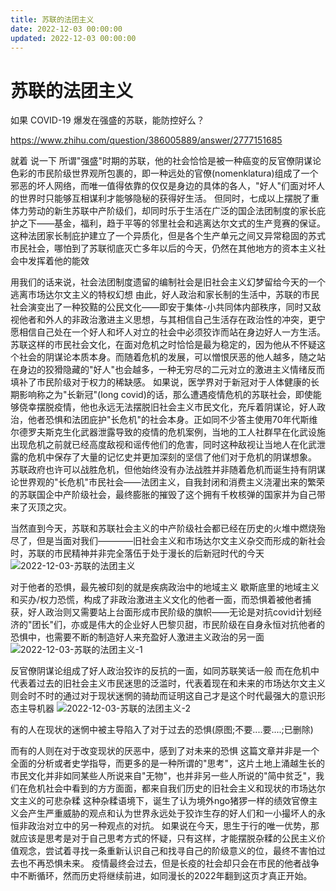 ```yaml
---
title: 苏联的法团主义
date: 2022-12-03 00:00:00
updated: 2022-12-03 00:00:00
---
```


# 苏联的法团主义

如果 COVID-19 爆发在强盛的苏联，能防控好么？

https://www.zhihu.com/question/386005889/answer/2777151685

就着 说一下
所谓"强盛"时期的苏联，他的社会恰恰是被一种癌变的反官僚阴谋论色彩的市民阶级世界观所包裹的，即一种远处的官僚(nomenklatura)组成了一个邪恶的坏人网络，而唯一值得依靠的仅仅是身边的具体的各人，"好人"们面对坏人的世界时只能够互相谋利才能够隐秘的获得好生活。
但同时，七成以上摆脱了重体力劳动的新生苏联中产阶级们，却同时乐于生活在广泛的国企法团制度的家长庇护之下——基金，福利，趋于平等的邻里社会和逃离达尔文式的生产竞赛的保证。这种法团家长制庇护建立了一个异质化，但是各个生产单元之间又异常稳固的苏式市民社会，哪怕到了苏联彻底灭亡多年以后的今天，仍然在其他地方的资本主义社会中发挥着他的能效

用我们的话来说，社会法团制度遗留的编制社会是旧社会主义幻梦留给今天的一个逃离市场达尔文主义的特权幻想
由此，好人政治和家长制的生活中，苏联的市民社会演变出了一种狡黠的公民文化——即安于集体-小共同体内部秩序，同时又敌视他者和外人的非政治激进主义思想，与其相信自己生活存在政治性的冲突，更宁愿相信自己处在一个好人和坏人对立的社会中必须狡诈而站在身边好人一方生活。
苏联这样的市民社会文化，在面对危机之时恰恰是最为稳定的，因为他从不怀疑这个社会的阴谋论本质本身。而随着危机的发展，可以憎恨厌恶的他人越多，随之站在身边的狡猾隐藏的"好人"也会越多，一种无穷尽的二元对立的激进主义情绪反而填补了市民阶级对于权力的稀缺感。
如果说，医学界对于新冠对于人体健康的长期影响称之为"长新冠"(long covid)的话，那么遭遇疫情危机的苏联社会，即使能够侥幸摆脱疫情，他也永远无法摆脱旧社会主义市民文化，充斥着阴谋论，好人政治，他者恐惧和法团庇护"长危机"的社会本身。正如同不少答主使用70年代斯维尔德罗夫斯克生化武器泄露导致的疫情的危机案例，当地的工人社群早在化武设施出现危机之前就已经高度敌视和谣传他们的危害，同时这种敌视让当地人在化武泄露的危机中保存了大量的记忆史并更加深刻的坚信了他们对于危机的阴谋想象。
苏联政府也许可以战胜危机，但他始终没有办法战胜并非随着危机而诞生持有阴谋论世界观的"长危机"市民社会——法团主义，自我封闭和消费主义浇灌出来的繁荣的苏联国企中产阶级社会，最终膨胀的摧毁了这个拥有千枚核弹的国家并为自己带来了灭顶之灾。

当然直到今天，苏联和苏联社会主义的中产阶级社会都已经在历史的火堆中燃烧殆尽了，但是当面对我们————旧社会主义和市场达尔文主义杂交而形成的新社会时，苏联的市民精神并非完全落伍于处于漫长的后新冠时代的今天
![2022-12-03-苏联的法团主义](assets/2022-12-03-苏联的法团主义.jpeg)

对于他者的恐惧，最先被印刻的就是疾病政治中的地域主义
歇斯底里的地域主义和买办/权力恐慌，构成了非政治激进主义文化的他者一面，而恐惧着被他者捕获，好人政治则又需要站上台面形成市民阶级的旗帜——无论是对抗covid计划经济的"团长"们，亦或是伟大的企业好人巴黎贝甜，市民阶级在自身永恒对抗他者的恐惧中，也需要不断的制造好人来充盈好人激进主义政治的另一面
![2022-12-03-苏联的法团主义-1](assets/2022-12-03-苏联的法团主义-1.jpeg)

反官僚阴谋论组成了好人政治狡诈的反抗的一面，如同苏联笑话一般
而在危机中代表着过去的旧社会主义市民迷思的泛滥时，代表着现在和未来的市场达尔文主义则会时不时的通过对于现状迷惘的骑劫而证明这自己才是这个时代最强大的意识形态主导机器
![2022-12-03-苏联的法团主义-2](assets/2022-12-03-苏联的法团主义-2.jpeg)

有的人在现状的迷惘中被主导陷入了对于过去的恐惧(原图;不要....要....;已删除)

而有的人则在对于改变现状的厌恶中，感到了对未来的恐惧
这篇文章并非是一个全面的分析或者史学指导，而更多的是一种所谓的"思考"，这片土地上涌越生长的市民文化并非如同某些人所说来自"无物"，也并非另一些人所说的"简中贫乏"，我们在危机社会中看到的方方面面，都来自我们历史的旧社会主义和现状的市场达尔文主义的可悲杂糅
这种杂糅语境下，诞生了认为境外ngo猪猡一样的绩效官僚主义会产生严重威胁的观点和认为世界永远处于狡诈生存的好人们和一小撮坏人的永恒非政治对立中的另一种观点的对抗。
如果说在今天，思生于行的唯一优势，那就应该是思考是对于自己思考方式的怀疑，只有这样，才能摆脱杂糅的公民主义价值观念，尝试着寻找一条重新认识自己和找寻自己的阶级意义的位，最终不害怕过去也不再恐惧未来。
疫情最终会过去，但是长疫的社会却只会在市民的他者战争中不断循环，然而历史将继续前进，如同漫长的2022年翻到这页才真正开始。

